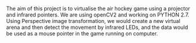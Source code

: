 The aim of this project is to virtualise the air hockey game using a projector and infrared pointers.
We are using openCV2 and working on PYTHON 2.7.
Using Perspective image transformation, we would create a new virtual arena and then detect the movement by infrared LEDs, and the data would be used as a mouse pointer in the game running on computer.
